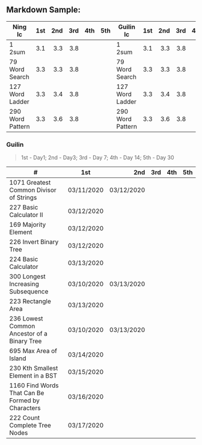 ## Markdown Sample:

| Ning lc                 | 1st   | 2nd   |  3rd   |  4th    |  5th    | Guilin lc               | 1st   | 2nd   |  3rd   |  4th    |  5th    |
| ----------------------- |:-----:| -----:| -----: |  -----: |  -----: | ----------------------- |:-----:| -----:| -----: |  -----: |  -----: |
| 1 2sum                  | 3.1   | 3.3   | 3.8    |         |         | 1 2sum                  | 3.1   | 3.3   | 3.8    |         |         |
| 79 Word Search          | 3.3   | 3.3   | 3.8    |         |         | 79 Word Search          | 3.3   | 3.3   | 3.8    |         |         |
| 127 Word Ladder         | 3.3   | 3.4   | 3.8    |         |         | 127 Word Ladder         | 3.3   | 3.4   | 3.8    |         |         |
| 290 Word Pattern        | 3.3   | 3.6   | 3.8    |         |         | 290 Word Pattern        | 3.3   | 3.6   | 3.8    |         |         |


### Guilin
> 1st - Day1; 2nd - Day3; 3rd - Day 7; 4th - Day 14; 5th - Day 30


| #                                                 |       1st     |     2nd       |     3rd     |      4th        |      5th        |
| ------------------------------------------------- |:-------------:| -------------:| ----------: |  -------------: |  -------------: | 
| 1071 Greatest Common Divisor of Strings           | 03/11/2020    | 03/12/2020    |             |                 |                 | 
| 227 Basic Calculator II                           | 03/12/2020    |               |             |                 |                 | 
| 169 Majority Element                              | 03/12/2020    |               |             |                 |                 | 
| 226 Invert Binary Tree                            | 03/12/2020    |               |             |                 |                 | 
| 224 Basic Calculator                              | 03/13/2020    |               |             |                 |                 |
| 300 Longest Increasing Subsequence                | 03/10/2020    | 03/13/2020    |             |                 |                 |
| 223 Rectangle Area                                | 03/13/2020    |               |             |                 |                 |
| 236 Lowest Common Ancestor of a Binary Tree       | 03/10/2020    | 03/13/2020    |             |                 |                 |
| 695 Max Area of Island                            | 03/14/2020    |               |             |                 |                 |
| 230 Kth Smallest Element in a BST                 | 03/15/2020    |               |             |                 |                 |
| 1160 Find Words That Can Be Formed by Characters  | 03/16/2020    |               |             |                 |                 |
| 222 Count Complete Tree Nodes                     | 03/17/2020    |               |             |                 |                 |